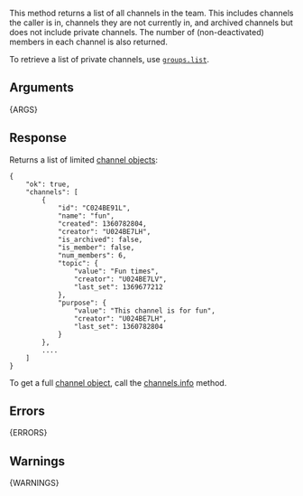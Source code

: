 
This method returns a list of all channels in the team. This includes channels the caller is in, channels they are not currently in, and archived channels but does not include private channels. The number of (non-deactivated) members in each channel is also returned.

To retrieve a list of private channels, use [`groups.list`](/methods/groups.list).


## Arguments

{ARGS}


## Response

Returns a list of limited [channel objects](/types/channel):

	{
	    "ok": true,
	    "channels": [
	        {
	            "id": "C024BE91L",
	            "name": "fun",
	            "created": 1360782804,
	            "creator": "U024BE7LH",
	            "is_archived": false,
	            "is_member": false,
	            "num_members": 6,
	            "topic": {
	                "value": "Fun times",
	                "creator": "U024BE7LV",
	                "last_set": 1369677212
	            },
	            "purpose": {
	                "value": "This channel is for fun",
	                "creator": "U024BE7LH",
	                "last_set": 1360782804
	            }
	        },
	        ....
	    ]
	}

To get a full [channel object](/types/channel), call the [channels.info](/methods/channels.info) method.


## Errors

{ERRORS}

## Warnings

{WARNINGS}

